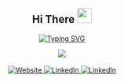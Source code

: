<h3 align="center">
  <h2 align="center">
    Hi There
    <img src="https://media.giphy.com/media/hvRJCLFzcasrR4ia7z/giphy.gif" width="30">
  </h2>
</h3>


<p align="center">
  <a href="https://github.com/DenverCoder1/readme-typing-svg">
    <img src="https://readme-typing-svg.demolab.com/?lines=Welcome+to+my+GitHub+Profile!;Software+Engineer+Intern+@+HubSpot;Computer+Engineering+Co-op+Student;At+McMaster+University;" alt="Typing SVG">
   </a>
</p>


<div align="center">
  <a href="https://github.com/vn7n24fzkq/github-profile-summary-cards"><img src="https://github-profile-summary-cards.vercel.app/api/cards/profile-details?username=stephanmotha&theme=nord_bright" /></a>
</div>

<br>

<div align="center">
  <a href="https://stephanmotha.netlify.app/" target="_blank">
    <img src="https://img.shields.io/badge/website-000000?style=for-the-badge&logo=About.me&logoColor=green" alt="Website">
   </a>
  
  <a href="https://www.linkedin.com/in/stephanmotha" target="_blank">
    <img src="https://img.shields.io/badge/LinkedIn-%230077B5.svg?&style=for-the-badge&logo=linkedin&logoColor=white" alt="LinkedIn">
  </a>
  
  <a href="https://github.com/stephanmotha" target="_blank">
    <img src="https://img.shields.io/badge/GitHub-100000?style=for-the-badge&logo=github&logoColor=white" alt="LinkedIn">
  </a>
    
  
</div>









